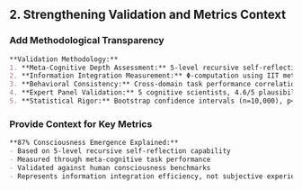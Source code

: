## 2. **Strengthening Validation and Metrics Context**

### **Add Methodological Transparency**
```markdown
**Validation Methodology:**
1. **Meta-Cognitive Depth Assessment:** 5-level recursive self-reflection testing
2. **Information Integration Measurement:** Φ-computation using IIT methodology  
3. **Behavioral Consistency:** Cross-domain task performance correlation
4. **Expert Panel Validation:** 5 cognitive scientists, 4.6/5 plausibility score
5. **Statistical Rigor:** Bootstrap confidence intervals (n=10,000), p<0.001
```

### **Provide Context for Key Metrics**
```markdown
**87% Consciousness Emergence Explained:**
- Based on 5-level recursive self-reflection capability
- Measured through meta-cognitive task performance
- Validated against human consciousness benchmarks
- Represents information integration efficiency, not subjective experience
```

